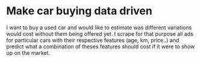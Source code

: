 # Make car buying data driven

I want to buy a used car and would like to estimate was different variations would cost without them being offered yet. I scrape for that purpose all ads for particular cars with their respective features (age, km, price..) and predict what a combination of theses features should cost if it were to show up on the market.

